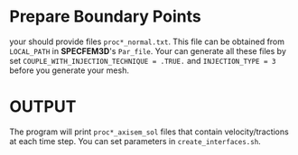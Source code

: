 # Prepare Boundary Points
your should provide files `proc*_normal.txt`. This file can be obtained from `LOCAL_PATH` in **SPECFEM3D**'s `Par_file`. Your can generate all these files by set `COUPLE_WITH_INJECTION_TECHNIQUE = .TRUE.` and `INJECTION_TYPE = 3` before you generate your mesh.  

# OUTPUT
The program will print `proc*_axisem_sol` files that contain velocity/tractions at each time step. You can set parameters in `create_interfaces.sh`.
